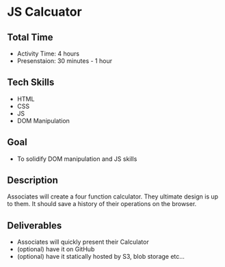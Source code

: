 # JS Calcuator

## Total Time 
- Activity Time: 4 hours
- Presenstaion: 30 minutes - 1 hour

## Tech Skills
- HTML
- CSS
- JS
- DOM Manipulation

## Goal
- To solidify DOM manipulation and JS skills

## Description
Associates will create a four function calculator. They ultimate design is up to them. It should save a history of their operations on the browser.

## Deliverables
- Associates will quickly present their Calculator
- (optional) have it on GitHub
- (optional) have it statically hosted by S3, blob storage etc...